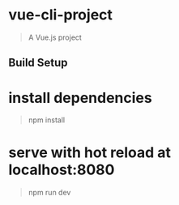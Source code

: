 # vue-cli-project

> A Vue.js project

## Build Setup


# install dependencies
> npm install

# serve with hot reload at localhost:8080
> npm run dev

``` Made by Fatima Abdillahi


